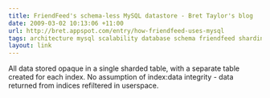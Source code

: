 ```yaml
---
title: FriendFeed's schema-less MySQL datastore - Bret Taylor's blog
date: 2009-03-02 10:13:06 +11:00
url: http://bret.appspot.com/entry/how-friendfeed-uses-mysql
tags: architecture mysql scalability database schema friendfeed sharding
layout: link
---
```

All data stored opaque in a single sharded table, with a separate table created for each index. No assumption of index:data integrity - data returned from indices refiltered in userspace.
